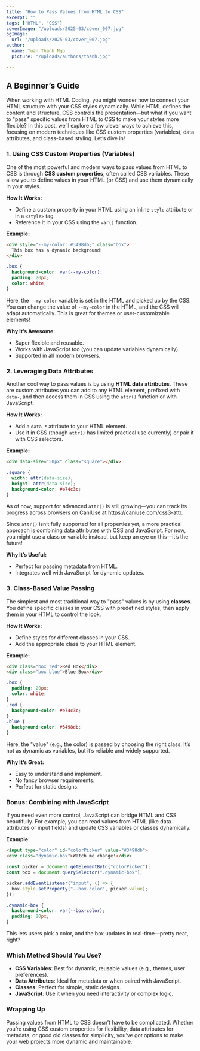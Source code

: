 ```yaml
---
title: "How to Pass Values from HTML to CSS"
excerpt: ""
tags: ["HTML", "CSS"]
coverImage: "/uploads/2025-03/cover_007.jpg"
ogImage:
  url: "/uploads/2025-03/cover_007.jpg"
author:
  name: Tuan Thanh Ngo
  picture: "/uploads/authors/thanh.jpg"

---
```


## A Beginner’s Guide

When working with HTML Coding, you might wonder how to connect your HTML structure with your CSS styles dynamically. While HTML defines the content and structure, CSS controls the presentation—but what if you want to "pass" specific values from HTML to CSS to make your styles more flexible? In this post, we’ll explore a few clever ways to achieve this, focusing on modern techniques like CSS custom properties (variables), data attributes, and class-based styling. Let’s dive in!

### 1. Using CSS Custom Properties (Variables)
One of the most powerful and modern ways to pass values from HTML to CSS is through **CSS custom properties**, often called CSS variables. These allow you to define values in your HTML (or CSS) and use them dynamically in your styles.

**How It Works:**
- Define a custom property in your HTML using an inline `style` attribute or in a `<style>` tag.
- Reference it in your CSS using the `var()` function.

**Example:**
```html
<div style="--my-color: #3498db;" class="box">
  This box has a dynamic background!
</div>
```
```css
.box {
  background-color: var(--my-color);
  padding: 20px;
  color: white;
}
```
Here, the `--my-color` variable is set in the HTML and picked up by the CSS. You can change the value of `--my-color` in the HTML, and the CSS will adapt automatically. This is great for themes or user-customizable elements!

**Why It’s Awesome:**
- Super flexible and reusable.
- Works with JavaScript too (you can update variables dynamically).
- Supported in all modern browsers.

### 2. Leveraging Data Attributes
Another cool way to pass values is by using **HTML data attributes**. These are custom attributes you can add to any HTML element, prefixed with `data-`, and then access them in CSS using the `attr()` function or with JavaScript.

**How It Works:**
- Add a `data-*` attribute to your HTML element.
- Use it in CSS (though `attr()` has limited practical use currently) or pair it with CSS selectors.

**Example:**
```html
<div data-size="50px" class="square"></div>
```
```css
.square {
  width: attr(data-size);
  height: attr(data-size);
  background-color: #e74c3c;
}
```
As of now, support for advanced `attr()` is still growing—you can track its progress across browsers on CanIUse at https://caniuse.com/css3-attr.

Since `attr()` isn’t fully supported for all properties yet, a more practical approach is combining data attributes with CSS and JavaScript. For now, you might use a class or variable instead, but keep an eye on this—it’s the future!

**Why It’s Useful:**
- Perfect for passing metadata from HTML.
- Integrates well with JavaScript for dynamic updates.

### 3. Class-Based Value Passing
The simplest and most traditional way to "pass" values is by using **classes**. You define specific classes in your CSS with predefined styles, then apply them in your HTML to control the look.

**How It Works:**
- Define styles for different classes in your CSS.
- Add the appropriate class to your HTML element.

**Example:**
```html
<div class="box red">Red Box</div>
<div class="box blue">Blue Box</div>
```
```css
.box {
  padding: 20px;
  color: white;
}
.red {
  background-color: #e74c3c;
}
.blue {
  background-color: #3498db;
}
```
Here, the "value" (e.g., the color) is passed by choosing the right class. It’s not as dynamic as variables, but it’s reliable and widely supported.

**Why It’s Great:**
- Easy to understand and implement.
- No fancy browser requirements.
- Perfect for static designs.

### Bonus: Combining with JavaScript
If you need even more control, JavaScript can bridge HTML and CSS beautifully. For example, you can read values from HTML (like data attributes or input fields) and update CSS variables or classes dynamically.

**Example:**
```html
<input type="color" id="colorPicker" value="#3498db">
<div class="dynamic-box">Watch me change!</div>
```
```javascript
const picker = document.getElementById("colorPicker");
const box = document.querySelector(".dynamic-box");

picker.addEventListener("input", () => {
  box.style.setProperty("--box-color", picker.value);
});
```
```css
.dynamic-box {
  background-color: var(--box-color);
  padding: 20px;
}
```
This lets users pick a color, and the box updates in real-time—pretty neat, right?

### Which Method Should You Use?
- **CSS Variables**: Best for dynamic, reusable values (e.g., themes, user preferences).
- **Data Attributes**: Ideal for metadata or when paired with JavaScript.
- **Classes**: Perfect for simple, static designs.
- **JavaScript**: Use it when you need interactivity or complex logic.

### Wrapping Up
Passing values from HTML to CSS doesn’t have to be complicated. Whether you’re using CSS custom properties for flexibility, data attributes for metadata, or good old classes for simplicity, you’ve got options to make your web projects more dynamic and maintainable.